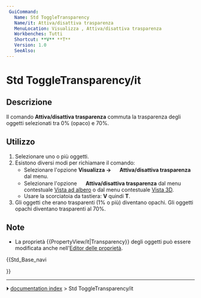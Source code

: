 ```yaml
---
 GuiCommand:
   Name: Std ToggleTransparency
   Name/it: Attiva/disattiva trasparenza
   MenuLocation: Visualizza , Attiva/disattiva trasparenza
   Workbenches: Tutti
   Shortcut: **V** **T**
   Version: 1.0
   SeeAlso: 
---
```


# Std ToggleTransparency/it



## Descrizione

Il comando **Attiva/disattiva trasparenza** commuta la trasparenza degli oggetti selezionati tra 0% (opaco) e 70%.



## Utilizzo

1.  Selezionare uno o più oggetti.
2.  Esistono diversi modi per richiamare il comando:
    -   Selezionare l\'opzione **Visualizza → <img src="images/Std_ToggleTransparency.svg" width=16px> Attiva/disattiva trasparenza** dal menu.
    -   Selezionare l\'opzione **<img src="images/Std_ToggleTransparency.svg" width=16px> Attiva/disattiva trasparenza** dal menu contestuale [Vista ad albero](Tree_view/it.md) o dal menu contestuale [Vista 3D](3D_view/it.md).
    -   Usare la scorciatoia da tastiera: **V** quindi **T**.
3.  Gli oggetti che erano trasparenti (1% o più) diventano opachi. Gli oggetti opachi diventano trasparenti al 70%.



## Note

-   La proprietà {{PropertyView/it|Transparency}} degli oggetti può essere modificata anche nell\'[Editor delle proprietà](Property_editor/it.md).





{{Std_Base_navi

}}



---
⏵ [documentation index](../README.md) > Std ToggleTransparency/it
